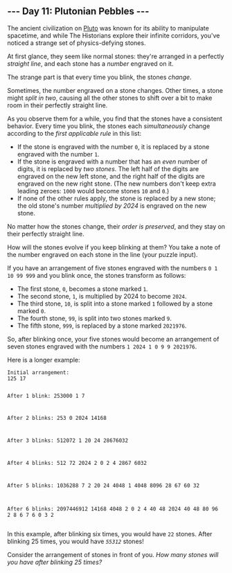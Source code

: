 <article class="day-desc"><h2>--- Day 11: Plutonian Pebbles ---</h2><p>The ancient civilization on <a href="/2019/day/20">Pluto</a> was known for its ability to manipulate spacetime, and while The Historians explore their infinite corridors, you've noticed a strange set of physics-defying stones.</p>
<p>At first glance, they seem like normal stones: they're arranged in a perfectly <em>straight line</em>, and each stone has a <em>number</em> engraved on it.</p>
<p>The strange part is that every time you <span title="No, they're not statues. Why do you ask?">blink</span>, the stones <em>change</em>.</p>
<p>Sometimes, the number engraved on a stone changes. Other times, a stone might <em>split in two</em>, causing all the other stones to shift over a bit to make room in their perfectly straight line.</p>
<p>As you observe them for a while, you find that the stones have a consistent behavior. Every time you blink, the stones each <em>simultaneously</em> change according to the <em>first applicable rule</em> in this list:</p>
<ul>
<li>If the stone is engraved with the number <code>0</code>, it is replaced by a stone engraved with the number <code>1</code>.</li>
<li>If the stone is engraved with a number that has an <em>even</em> number of digits, it is replaced by <em>two stones</em>. The left half of the digits are engraved on the new left stone, and the right half of the digits are engraved on the new right stone. (The new numbers don't keep extra leading zeroes: <code>1000</code> would become stones <code>10</code> and <code>0</code>.)</li>
<li>If none of the other rules apply, the stone is replaced by a new stone; the old stone's number <em>multiplied by 2024</em> is engraved on the new stone.</li>
</ul>
<p>No matter how the stones change, their <em>order is preserved</em>, and they stay on their perfectly straight line.</p>
<p>How will the stones evolve if you keep blinking at them? You take a note of the number engraved on each stone in the line (your puzzle input).</p>
<p>If you have an arrangement of five stones engraved with the numbers <code>0 1 10 99 999</code> and you blink once, the stones transform as follows:</p>
<ul>
<li>The first stone, <code>0</code>, becomes a stone marked <code>1</code>.</li>
<li>The second stone, <code>1</code>, is multiplied by 2024 to become <code>2024</code>.</li>
<li>The third stone, <code>10</code>, is split into a stone marked <code>1</code> followed by a stone marked <code>0</code>.</li>
<li>The fourth stone, <code>99</code>, is split into two stones marked <code>9</code>.</li>
<li>The fifth stone, <code>999</code>, is replaced by a stone marked <code>2021976</code>.</li>
</ul>
<p>So, after blinking once, your five stones would become an arrangement of seven stones engraved with the numbers <code>1 2024 1 0 9 9 2021976</code>.</p>
<p>Here is a longer example:</p>
<pre><code>Initial arrangement:
125 17

After 1 blink:
253000 1 7

After 2 blinks:
253 0 2024 14168

After 3 blinks:
512072 1 20 24 28676032

After 4 blinks:
512 72 2024 2 0 2 4 2867 6032

After 5 blinks:
1036288 7 2 20 24 4048 1 4048 8096 28 67 60 32

After 6 blinks:
2097446912 14168 4048 2 0 2 4 40 48 2024 40 48 80 96 2 8 6 7 6 0 3 2
</code></pre>

<p>In this example, after blinking six times, you would have <code>22</code> stones. After blinking 25 times, you would have <code><em>55312</em></code> stones!</p>
<p>Consider the arrangement of stones in front of you. <em>How many stones will you have after blinking 25 times?</em></p>
</article>

